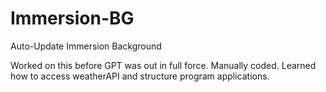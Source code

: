 # Immersion-BG
Auto-Update Immersion Background


Worked on this before GPT was out in full force.  Manually coded. Learned how to access weatherAPI and structure program applications.
